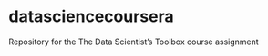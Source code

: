 datasciencecoursera
===================

Repository for the The Data Scientist’s Toolbox course assignment
